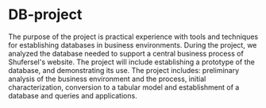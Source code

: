 # DB-project
The purpose of the project is practical experience with tools and techniques for establishing databases in business environments. During the project, we analyzed the database needed to support a central business process of Shufersel's website. The project will include establishing a prototype of the database, and demonstrating its use.
The project includes: preliminary analysis of the business environment and the process, initial characterization, conversion to a tabular model and establishment of a database and queries and applications.

